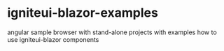 # igniteui-blazor-examples
angular sample browser with stand-alone projects with examples how to use igniteui-blazor components

